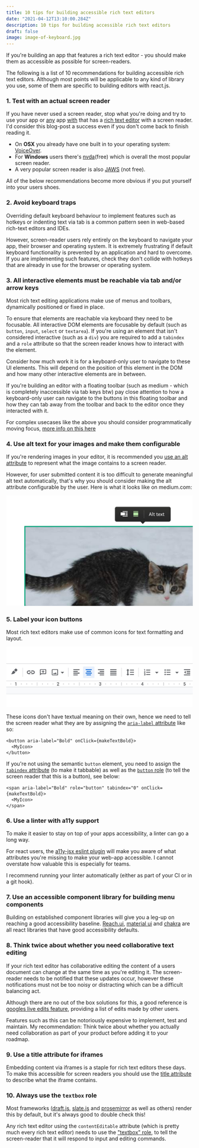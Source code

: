 ```yaml
---
title: 10 tips for building accessible rich text editors
date: "2021-04-12T13:10:00.284Z"
description: 10 tips for building accessible rich text editors
draft: false
image: image-of-keyboard.jpg
---
```


If you're building an app that features a rich text editor - you should make them as accessible as possible for screen-readers.

The following is a list of 10 recommendations for building accessible rich text editors. Although most points will be applicable to any kind of library you use, some of them are specific to building editors with react.js.

### 1. Test with an actual screen reader

If you have never used a screen reader, stop what you're doing and try to use your app or [any](https://docs.google.com/) app [with](https://medium.com/) that has a [rich text editor](https://www.notion.so/) with a screen reader. I'd consider this blog-post a success even if you don't come back to finish reading it.

- On __OSX__ you already have one built in to your operating system: [VoiceOver](https://support.apple.com/en-gb/guide/voiceover/welcome/mac).
- For __Windows__ users there's [nvda](https://github.com/nvaccess/nvda)(free) which is overall the most popular screen reader.
- A very popular screen reader is also [JAWS](https://www.freedomscientific.com/products/software/jaws/) (not free).

All of the below recommendations become more obvious if you put yourself into your users shoes.

### 2. Avoid keyboard traps

Overriding default keyboard behaviour to implement features such as hotkeys or indenting text via tab is a common pattern seen in web-based rich-text editors and IDEs.

However, screen-reader users rely entirely on the keyboard to navigate your app, their browser and operating system. It is extremely frustrating if default keyboard functionality is prevented by an application and hard to overcome. If you are implementing such features, check they don't collide with hotkeys that are already in use for the browser or operating system.

### 3. All interactive elements must be reachable via tab and/or arrow keys

Most rich text editing applications make use of menus and toolbars, dynamically positioned or fixed in place.

To ensure that elements are reachable via keyboard they need to be focusable. All interactive DOM elements are focusable by default (such as `button`, `input`, `select` or `textarea`). If you're using an element that isn't considered interactive (such as a `div`) you are required to add a `tabindex` and a `role` attribute so that the screen reader knows how to interact with the element.

Consider how much work it is for a keyboard-only user to navigate to these UI elements. This will depend on the position of this element in the DOM and how many other interactive elements are in between.

If you're building an editor with a floating toolbar (such as medium - which is completely inaccessible via tab keys btw) pay close attention to how a keyboard-only user can navigate to the buttons in this floating toolbar and how they can tab away from the toolbar and back to the editor once they interacted with it.

For complex usecases like the above you should consider programmatically moving focus, [more info on this here](https://developer.mozilla.org/en-US/docs/Web/Accessibility/Keyboard-navigable_JavaScript_widgets#managing_focus_inside_groups)

### 4. Use alt text for your images and make them configurable

If you're rendering images in your editor, it is recommended you [use an alt attribute](https://developer.mozilla.org/en-US/docs/Web/HTML/Element/img) to represent what the image contains to a screen reader.

However, for user submitted content it is too difficult to generate meaningful alt text automatically, that's why you should consider making the alt attribute configurable by the user. Here is what it looks like on medium.com:

![Alt text for images on medium.com](alt-text.jpg)

### 5. Label your icon buttons

Most rich text editors make use of common icons for text formatting and layout.

![Google docs toolbar](google-docs-toolbar.jpg)

These icons don't have textual meaning on their own, hence we need to tell the screen reader what they are by assigning the [`aria-label` attribute](https://developer.mozilla.org/en-US/docs/Web/Accessibility/ARIA/ARIA_Techniques/Using_the_aria-label_attribute) like so:

```tsx
<button aria-label="Bold" onClick={makeTextBold}>
  <MyIcon>
</button>
```

If you're not using the semantic `button` element, you need to assign the [`tabindex` attribute](https://developer.mozilla.org/en-US/docs/Web/HTML/Global_attributes/tabindex) (to make it tabbable) as well as the [`button` role](eb/Accessibility/ARIA/Roles/button_role) (to tell the screen reader that this is a button), see below:

```tsx
<span aria-label="Bold" role="button" tabindex="0" onClick={makeTextBold}>
  <MyIcon>
</span>
```

### 6. Use a linter with a11y support

To make it easier to stay on top of your apps accessibility, a linter can go a long way.

For react users, the [a11y-jsx eslint plugin](https://www.npmjs.com/package/eslint-plugin-jsx-a11y) will make you aware of what attributes you're missing to make your web-app accessible. I cannot overstate how valuable this is especially for teams.

I recommend running your linter automatically (either as part of your CI or in a git hook).

### 7. Use an accessible component library for building menu components

Building on established component libraries will give you a leg-up on reaching a good accessibility baseline. [Reach.ui](https://reach.tech/), [material ui](https://material-ui.com/) and [chakra](https://chakra-ui.com/) are all react libraries that have good accessibility defaults.

### 8. Think twice about whether you need collaborative text editing

If your rich text editor has collaborative editing the content of a users document can change at the same time as you're editing it. The screen-reader needs to be notified that these updates occur, however these notifications must not be too noisy or distracting which can be a difficult balancing act.

Although there are no out of the box solutions for this, a good reference is [googles live edits feature](https://workspaceupdates.googleblog.com/2019/08/real-time-collab-accessibility.html), providing a list of edits made by other users.

Features such as this can be notoriously expensive to implement, test and maintain. My recommendation: Think twice about whether you actually need collaboration as part of your product before adding it to your roadmap.

### 9. Use a title attribute for iframes

Embedding content via iframes is a staple for rich text editors these days. To make this accessible for screen readers you should use the [title attribute](https://www.w3.org/TR/WCAG20-TECHS/H64.html) to describe what the iframe contains.

### 10. Always use the `textbox` role

Most frameworks ([draft.js](https://draftjs.org/), [slate.js](https://www.slatejs.org/) and [prosemirror](https://prosemirror.net/) as well as others) render this by default, but it's always good to double check this!

Any rich text editor using the `contentEditable` attribute (which is pretty much every rich text editor) needs to use the ["textbox" role](https://developer.mozilla.org/en-US/docs/Web/Accessibility/ARIA/Roles/textbox_role), to tell the screen-reader that it will respond to input and editing commands.
